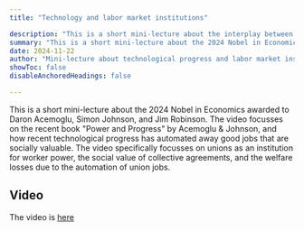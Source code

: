 ```yaml
---
title: "Technology and labor market institutions" 

description: "This is a short mini-lecture about the interplay between technology and labor market institutions in light of this year's Nobel prize in Economics awarded to Daron Acemoglu, Simon Johnson, and James Robinson." 
summary: "This is a short mini-lecture about the 2024 Nobel in Economics awarded to Daron Acemoglu, Simon Johnson, and Jim Robinson. The video focusses on the recent book "Power and Progress" by Acemoglu & Johnson, and how recent technological progress has automated away good jobs that are socially valuable. The video specifically focusses on unions as an institution for worker power, the social value of collective agreements, and the welfare losses due to the automation of union jobs." 
date: 2024-11-22
author: "Mini-lecture about technological progress and labor market institutions"
showToc: false
disableAnchoredHeadings: false

---
```


This is a short mini-lecture about the 2024 Nobel in Economics awarded to Daron Acemoglu, Simon Johnson, and Jim Robinson. The video focusses on the recent book "Power and Progress" by Acemoglu & Johnson, and how recent technological progress has automated away good jobs that are socially valuable. The video specifically focusses on unions as an institution for worker power, the social value of collective agreements, and the welfare losses due to the automation of union jobs.

## Video

The video is [here](https://youtu.be/yO1n0hzRDuk)


